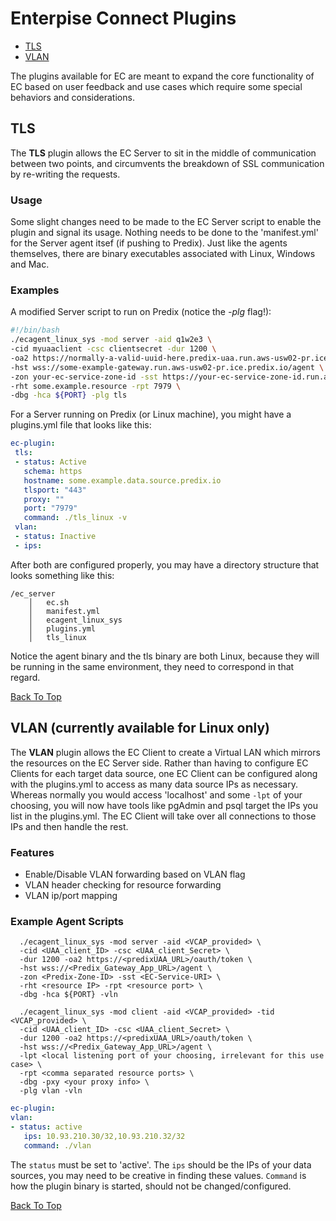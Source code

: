 <A NAME="top">
    
# Enterpise Connect Plugins
* [TLS](#tls)
* [VLAN](#vlan)

The plugins available for EC are meant to expand the core functionality of EC based on user feedback and use cases which require some special behaviors and considerations. 

## TLS

The **TLS** plugin allows the EC Server to sit in the middle of communication between two points, and circumvents the breakdown of SSL communication by re-writing the requests.

### Usage

Some slight changes need to be made to the EC Server script to enable the plugin and signal its usage. Nothing needs to be done to the 'manifest.yml' for the Server agent itsef (if pushing to Predix). Just like the agents themselves, there are binary executables associated with Linux, Windows and Mac.

### Examples

A modified Server script to run on Predix (notice the *-plg* flag!):

```bash
#!/bin/bash
./ecagent_linux_sys -mod server -aid q1w2e3 \
-cid myuaaclient -csc clientsecret -dur 1200 \
-oa2 https://normally-a-valid-uuid-here.predix-uaa.run.aws-usw02-pr.ice.predix.io/oauth/token \
-hst wss://some-example-gateway.run.aws-usw02-pr.ice.predix.io/agent \
-zon your-ec-service-zone-id -sst https://your-ec-service-zone-id.run.aws-usw02-pr.ice.predix.io \
-rht some.example.resource -rpt 7979 \
-dbg -hca ${PORT} -plg tls
```

For a Server running on Predix (or Linux machine), you might have a plugins.yml file that looks like this:

```yaml
ec-plugin:
 tls:
 - status: Active
   schema: https
   hostname: some.example.data.source.predix.io
   tlsport: "443"
   proxy: ""
   port: "7979"
   command: ./tls_linux -v
 vlan:
 - status: Inactive
 - ips: 
```

After both are configured properly, you may have a directory structure that looks something like this:

```
/ec_server
    │   ec.sh
    │   manifest.yml        
    │   ecagent_linux_sys
    │   plugins.yml
    │   tls_linux           
```

Notice the agent binary and the tls binary are both Linux, because they will be running in the same environment, they need to correspond in that regard.


<A HREF="#top">Back To Top</A>
## VLAN (currently available for Linux only)
The **VLAN** plugin allows the EC Client to create a Virtual LAN which mirrors the resources on the EC Server side. Rather than having to configure EC Clients for each target data source, one EC Client can be configured along with the plugins.yml to access as many data source IPs as necessary. Whereas normally you would access 'localhost' and some `-lpt` of your choosing, you will now have tools like pgAdmin and psql target the IPs you list in the plugins.yml. The EC Client will take over all connections to those IPs and then handle the rest. 


### Features  
* Enable/Disable VLAN forwarding based on VLAN flag
* VLAN header checking for resource forwarding
* VLAN ip/port mapping


### Example Agent Scripts

```
  ./ecagent_linux_sys -mod server -aid <VCAP_provided> \
  -cid <UAA_client_ID> -csc <UAA_client_Secret> \
  -dur 1200 -oa2 https://<predixUAA_URL>/oauth/token \
  -hst wss://<Predix_Gateway_App_URL>/agent \
  -zon <Predix-Zone-ID> -sst <EC-Service-URI> \
  -rht <resource IP> -rpt <resource port> \
  -dbg -hca ${PORT} -vln

  ./ecagent_linux_sys -mod client -aid <VCAP_provided> -tid <VCAP_provided> \
  -cid <UAA_client_ID> -csc <UAA_client_Secret> \
  -dur 1200 -oa2 https://<predixUAA_URL>/oauth/token \
  -hst wss://<Predix_Gateway_App_URL>/agent \ 
  -lpt <local listening port of your choosing, irrelevant for this use case> \
  -rpt <comma separated resource ports> \
  -dbg -pxy <your proxy info> \
  -plg vlan -vln
```
 

```yml
ec-plugin:
vlan:
- status: active
   ips: 10.93.210.30/32,10.93.210.32/32
   command: ./vlan
```   

The `status` must be set to 'active'. The `ips` should be the IPs of your data sources, you may need to be creative in finding these values. `Command` is how the plugin binary is started, should not be changed/configured.

<A HREF="#top">Back To Top</A>